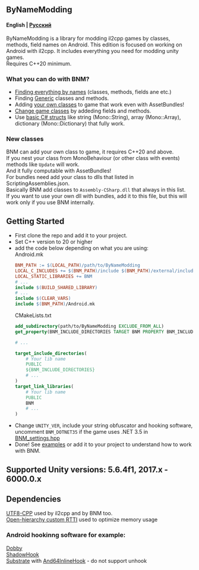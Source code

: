 ## ByNameModding
#### English | [Русский](https://github.com/ByNameModding/BNM-Android/blob/master/README_RU.md)
ByNameModding is a library for modding il2cpp games by classes, methods, field names on Android. This edition is focused on working on Android with il2cpp. It includes everything you need for modding unity games.<br>
Requires C++20 minimum.

### What you can do with BNM?
+ [Finding everything by names](examples/01_Basics.cpp) (classes, methods, fields ane etc.)
+ Finding [Generic](examples/03_Generic.cpp) classes and methods.
+ Adding [your own classes](examples/05_ClassesManagement.cpp) to game that work even with AssetBundles!
+ [Change game classes](examples/05_ClassesManagement.cpp) by addeding fields and methods.
+ Use [basic C# structs](examples/02_OtherStructures.cpp) like string (Mono::String), array (Mono::Array), dictionary (Mono::Dictionary) that fully work.

### New classes
BNM can add your own class to game, it requires C++20 and above.<br>
If you nest your class from MonoBehaviour (or other class with events) methods like `Update` will work.<br>
And it fully computable with AssetBundles!<br>
For bundles need add your class to dlls that listed in ScriptingAssemblies.json.<br>
Basically BNM add classes to `Assembly-CSharp.dll` that always in this list.<br>
If you want to use your own dll with bundles, add it to this file, but this will work only if you use BNM internally.<br>

## Getting Started
+ First clone the repo and add it to your project.
+ Set C++ version to 20 or higher
+ add the code below depending on what you are using:<br>
    Android.mk
    ```mk
    BNM_PATH := $(LOCAL_PATH)/path/to/ByNameModding
    LOCAL_C_INCLUDES += $(BNM_PATH)/include $(BNM_PATH)/external/include
    LOCAL_STATIC_LIBRARIES += BNM
    # ...
    include $(BUILD_SHARED_LIBRARY)
    # ...
    include $(CLEAR_VARS)
    include $(BNM_PATH)/Android.mk
    ```
    CMakeLists.txt
    ```cmake
    add_subdirectory(path/to/ByNameModding EXCLUDE_FROM_ALL)
    get_property(BNM_INCLUDE_DIRECTORIES TARGET BNM PROPERTY BNM_INCLUDE_DIRECTORIES)
	
    # ...

    target_include_directories(
        # Your lib name
        PUBLIC
        ${BNM_INCLUDE_DIRECTORIES}
        # ...
    )
    target_link_libraries(
        # Your lib name
        PUBLIC
        BNM
        # ...
    )
    ```
+ Change `UNITY_VER`, include your string obfuscator and hooking software, uncomment `BNM_DOTNET35` if the game uses .NET 3.5 in [BNM_settings.hpp](ByNameModding/BNM_settings.hpp)
+ Done! See [examples](Examples) or add it to your project to understand how to work with BNM.

## Supported Unity versions: 5.6.4f1, 2017.x - 6000.0.x

## Dependencies
[UTF8-CPP](https://github.com/nemtrif/utfcpp) used by il2cpp and by BNM too.<br>
[Open-hierarchy custom RTTI](https://github.com/royvandam/rtti/tree/cf0dee6fb3999573f45b0726a8d5739022e3dacf) used to optimize memory usage
### Android hookinng software for example:
[Dobby](https://github.com/jmpews/Dobby)<br>
[ShadowHook](https://github.com/bytedance/android-inline-hook)<br>
[Substrate](https://github.com/jbro129/Unity-Substrate-Hook-Android/tree/master/C%2B%2B/Substrate) with [And64InlineHook](https://github.com/Rprop/And64InlineHook) - do not support unhook